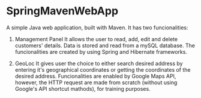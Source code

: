 # SpringMavenWebApp

A simple Java web application, built with Maven. It has two funcionalities:

1) Management Panel
It allows the user to read, add, edit and delete customers' details. Data is stored and read from a mySQL database.
The funcionalities are created by using Spring and Hibernate frameworks.

2) GeoLoc
It gives user the choice to either search desired address by entering it's geographical coordinates or getting the coordinates of the desired address. Funcionalities are enabled by Google Maps API, however, the HTTP request are made from scratch (without using Google's API shortcut mathods), for training purposes. 
